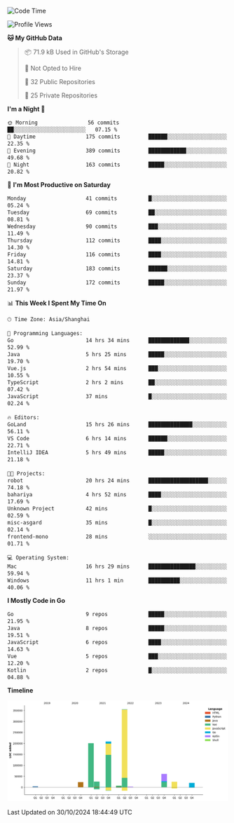 <!--START_SECTION:waka-->
![Code Time](http://img.shields.io/badge/Code%20Time-2%2C865%20hrs%2036%20mins-blue)

![Profile Views](http://img.shields.io/badge/Profile%20Views-0-blue)

**🐱 My GitHub Data** 

> 📦 71.9 kB Used in GitHub's Storage 
 > 
> 🚫 Not Opted to Hire
 > 
> 📜 32 Public Repositories 
 > 
> 🔑 25 Private Repositories 
 > 
**I'm a Night 🦉** 

```text
🌞 Morning                56 commits          ██░░░░░░░░░░░░░░░░░░░░░░░   07.15 % 
🌆 Daytime                175 commits         ██████░░░░░░░░░░░░░░░░░░░   22.35 % 
🌃 Evening                389 commits         ████████████░░░░░░░░░░░░░   49.68 % 
🌙 Night                  163 commits         █████░░░░░░░░░░░░░░░░░░░░   20.82 % 
```
📅 **I'm Most Productive on Saturday** 

```text
Monday                   41 commits          █░░░░░░░░░░░░░░░░░░░░░░░░   05.24 % 
Tuesday                  69 commits          ██░░░░░░░░░░░░░░░░░░░░░░░   08.81 % 
Wednesday                90 commits          ███░░░░░░░░░░░░░░░░░░░░░░   11.49 % 
Thursday                 112 commits         ████░░░░░░░░░░░░░░░░░░░░░   14.30 % 
Friday                   116 commits         ████░░░░░░░░░░░░░░░░░░░░░   14.81 % 
Saturday                 183 commits         ██████░░░░░░░░░░░░░░░░░░░   23.37 % 
Sunday                   172 commits         █████░░░░░░░░░░░░░░░░░░░░   21.97 % 
```


📊 **This Week I Spent My Time On** 

```text
🕑︎ Time Zone: Asia/Shanghai

💬 Programming Languages: 
Go                       14 hrs 34 mins      █████████████░░░░░░░░░░░░   52.99 % 
Java                     5 hrs 25 mins       █████░░░░░░░░░░░░░░░░░░░░   19.70 % 
Vue.js                   2 hrs 54 mins       ███░░░░░░░░░░░░░░░░░░░░░░   10.55 % 
TypeScript               2 hrs 2 mins        ██░░░░░░░░░░░░░░░░░░░░░░░   07.42 % 
JavaScript               37 mins             █░░░░░░░░░░░░░░░░░░░░░░░░   02.24 % 

🔥 Editors: 
GoLand                   15 hrs 26 mins      ██████████████░░░░░░░░░░░   56.11 % 
VS Code                  6 hrs 14 mins       ██████░░░░░░░░░░░░░░░░░░░   22.71 % 
IntelliJ IDEA            5 hrs 49 mins       █████░░░░░░░░░░░░░░░░░░░░   21.18 % 

🐱‍💻 Projects: 
robot                    20 hrs 24 mins      ███████████████████░░░░░░   74.18 % 
bahariya                 4 hrs 52 mins       ████░░░░░░░░░░░░░░░░░░░░░   17.69 % 
Unknown Project          42 mins             █░░░░░░░░░░░░░░░░░░░░░░░░   02.59 % 
misc-asgard              35 mins             █░░░░░░░░░░░░░░░░░░░░░░░░   02.14 % 
frontend-mono            28 mins             ░░░░░░░░░░░░░░░░░░░░░░░░░   01.71 % 

💻 Operating System: 
Mac                      16 hrs 29 mins      ███████████████░░░░░░░░░░   59.94 % 
Windows                  11 hrs 1 min        ██████████░░░░░░░░░░░░░░░   40.06 % 
```

**I Mostly Code in Go** 

```text
Go                       9 repos             █████░░░░░░░░░░░░░░░░░░░░   21.95 % 
Java                     8 repos             █████░░░░░░░░░░░░░░░░░░░░   19.51 % 
JavaScript               6 repos             ████░░░░░░░░░░░░░░░░░░░░░   14.63 % 
Vue                      5 repos             ███░░░░░░░░░░░░░░░░░░░░░░   12.20 % 
Kotlin                   2 repos             █░░░░░░░░░░░░░░░░░░░░░░░░   04.88 % 
```



**Timeline**

![Lines of Code chart](https://raw.githubusercontent.com/youtiaoguagua/youtiaoguagua/master/assets/bar_graph.png)


 Last Updated on 30/10/2024 18:44:49 UTC
<!--END_SECTION:waka-->